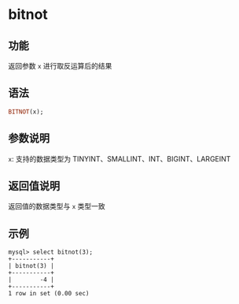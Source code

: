 # bitnot

## 功能

返回参数 `x` 进行取反运算后的结果

## 语法

```Haskell
BITNOT(x);
```

## 参数说明

`x`: 支持的数据类型为 TINYINT、SMALLINT、INT、BIGINT、LARGEINT

## 返回值说明

返回值的数据类型与 `x` 类型一致

## 示例

```Plain Text
mysql> select bitnot(3);
+-----------+
| bitnot(3) |
+-----------+
|        -4 |
+-----------+
1 row in set (0.00 sec)
```
